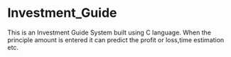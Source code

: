 # Investment_Guide
This is an Investment Guide System built using C language. When the principle amount is entered it can predict the profit or loss,time estimation etc. 

